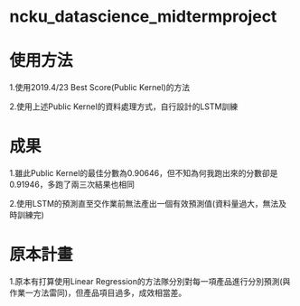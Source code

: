 # ncku_datascience_midtermproject
# 使用方法
1.使用2019.4/23 Best Score(Public Kernel)的方法

2.使用上述Public Kernel的資料處理方式，自行設計的LSTM訓練
# 成果
1.雖此Public Kernel的最佳分數為0.90646，但不知為何我跑出來的分數卻是0.91946，多跑了兩三次結果也相同

2.使用LSTM的預測直至交作業前無法產出一個有效預測值(資料量過大，無法及時訓練完)
# 原本計畫
1.原本有打算使用Linear Regression的方法隊分別對每一項產品進行分別預測(與作業一方法雷同)，但產品項目過多，成效相當差。

